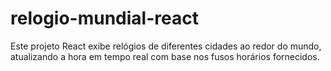 # relogio-mundial-react
Este projeto React exibe relógios de diferentes cidades ao redor do mundo, atualizando a hora em tempo real com base nos fusos horários fornecidos.
